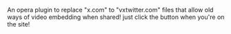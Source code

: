 An opera plugin to replace "x.com" to "vxtwitter.com" files that allow old ways of video embedding when shared! 
just click the button when you're on the site!
